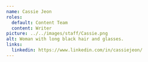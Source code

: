 ```yaml
---
name: Cassie Jeon
roles:
  default: Content Team
  content: Writer
picture: ../../images/staff/Cassie.png
alt: Woman with long black hair and glasses.
links:
  linkedin: https://www.linkedin.com/in/cassiejeon/
---
```

